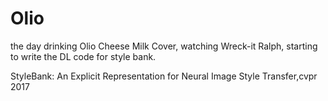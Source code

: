 # Olio
the day drinking Olio Cheese Milk Cover, watching Wreck-it Ralph, starting to write the DL code for style bank.

StyleBank: An Explicit Representation for Neural Image Style Transfer,cvpr 2017
